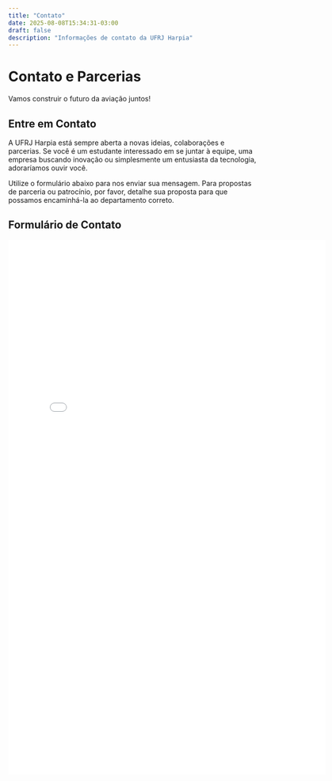 ```yaml
---
title: "Contato"
date: 2025-08-08T15:34:31-03:00
draft: false
description: "Informações de contato da UFRJ Harpia"
---
```


<div class="page-header">
<h1>Contato e Parcerias</h1>
<p>Vamos construir o futuro da aviação juntos!</p>
</div>

<div class="container">

<section class="section">

## Entre em Contato

A UFRJ Harpia está sempre aberta a novas ideias, colaborações e parcerias. Se você é um estudante interessado em se juntar à equipe, uma empresa buscando inovação ou simplesmente um entusiasta da tecnologia, adoraríamos ouvir você.

Utilize o formulário abaixo para nos enviar sua mensagem. Para propostas de parceria ou patrocínio, por favor, detalhe sua proposta para que possamos encaminhá-la ao departamento correto.

</section>

<section class="section">

## Formulário de Contato

<div class="google-form-container">
<!-- 
COMO USAR:
1. Crie seu formulário no Google Forms.
2. Clique em "Enviar" no canto superior direito.
3. Selecione a aba "<>" (Incorporar HTML).
4. Copie o código do iframe fornecido.
5. Substitua TODO o conteúdo da tag <iframe> abaixo pelo código que você copiou.
-->
<iframe 
src="ADICIONARFORMGOOGLE" 
width="640" 
height="1080" 
frameborder="0" 
marginheight="0" 
marginwidth="0">
Carregando…
</iframe>
</div>
</section>
</div>

